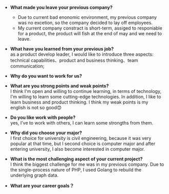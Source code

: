 * **What made you leave your previous company?**
  * Due to current bad enonomic environment, my previous company was no excetion, so the company decided to lay off employees.
  * My current company constract is short-term, assiged to responiable for a product, the product will fish at the end of may and we need to leave.

* **What have you learned from your previous job?**  
  as a product develop leader, I would like to introduce three aspects: technical capabilities、product and business thinking、team communication;

* **Why do you want to work for us?**

* **What are you strong points and weak points?**  
  I think I'm open and willing to continue learning, in terms of technology, I'm willing to learn some cutting-edge technologies. In addition, I like to learn business and product thinking.
  I think my weak points is my english is not so good😊

* **Do you like work with people?**  
  yes, I've to work with others, I can learn some strongths from them.

* **Why did you choose your major?**  
  I first choice for university is civil engineering, because it was very popular at that time, but I second choice is computer major and after entering university, I also become interested in computer major.

* **What is the most challenging aspect of your current project?**  
  I think the biggest challenge for me was in my previous company. Due to the single-process nature of PHP, I used Golang to rebuild the underlying graph data.
  
* **What are your career goals？**
  
  
